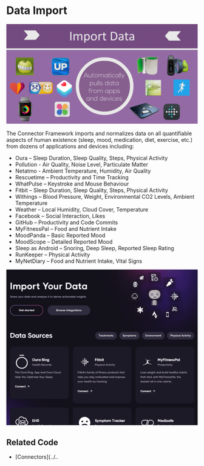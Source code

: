 # Data Import

![import-data-connectors-mhealth-integrations.png](import-data-connectors-mhealth-integrations.png)

The Connector Framework imports and normalizes data on all quantifiable aspects of human existence (sleep, mood, medication, diet, exercise, etc.) from dozens of applications and devices including:

* Oura – Sleep Duration, Sleep Quality, Steps, Physical Activity
* Pollution - Air Quality, Noise Level, Particulate Matter
* Netatmo - Ambient Temperature, Humidity, Air Quality
* Rescuetime – Productivity and Time Tracking
* WhatPulse – Keystroke and Mouse Behaviour
* Fitbit – Sleep Duration, Sleep Quality, Steps, Physical Activity
* Withings – Blood Pressure, Weight, Environmental CO2 Levels, Ambient Temperature
* Weather – Local Humidity, Cloud Cover, Temperature
* Facebook – Social Interaction, Likes
* GitHub – Productivity and Code Commits
* MyFitnessPal – Food and Nutrient Intake
* MoodPanda – Basic Reported Mood
* MoodScope – Detailed Reported Mood
* Sleep as Android – Snoring, Deep Sleep, Reported Sleep Rating
* RunKeeper – Physical Activity
* MyNetDiary – Food and Nutrient Intake, Vital Signs

![integrations-screenshot.png](integrations-screenshot.png)

## Related Code

* \[Connectors]\(../..
